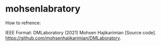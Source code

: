 # mohsenlabratory
How to refrence:

IEEE Format:
DMLaboratory (2021) Mohsen Hajikarimian [Source code]. https://github.com/mohsenhajikarimian/DMLaboratory.
